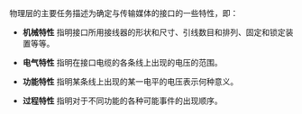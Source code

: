 物理层的主要任务描述为确定与传输媒体的接口的一些特性，即：

- **机械特性** 指明接口所用接线器的形状和尺寸、引线数目和排列、固定和锁定装置等等。

- **电气特性** 指明在接口电缆的各条线上出现的电压的范围。

- **功能特性** 指明某条线上出现的某一电平的电压表示何种意义。

- **过程特性** 指明对于不同功能的各种可能事件的出现顺序。
